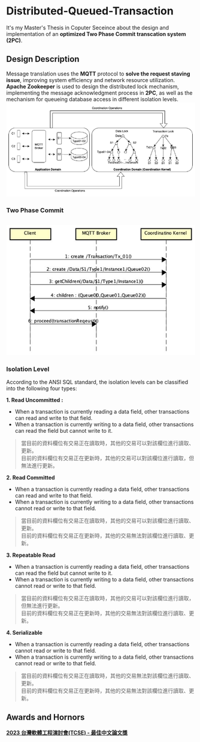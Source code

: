 # Distributed-Queued-Transaction
It's my Master's Thesis in Coputer Seceince about the design and implementation of an **optimized Two Phase Commit transcation system (2PC)**.
## Design Description
Message translation uses the **MQTT** protocol to **solve the request staving issue**, improving system efficiency and network resource utilization. **Apache Zookeeper** is used to design the distributed lock mechanism, implementing the message acknowledgment process in **2PC**, as well as the mechanism for queueing database access in different isolation levels.</br>
![Architecture Diagram](pic/架構圖.png)

 ### Two Phase Commit
![2PC](pic/2PC流程圖.jpg)
---
 ### Isolation Level
According to the ANSI SQL standard, the isolation levels can be classified into the following four types:

 **1. Read Uncommitted :**
 * When a transaction is currently reading a data field, other transactions can read and write to that field.
 * When a transaction is currently writing to a data field, other transactions can read the field but cannot write to it.
 > 當目前的資料欄位有交易正在讀取時，其他的交易可以對該欄位進行讀取、更新。 </br>
 > 目前的資料欄位有交易正在更新時，其他的交易可以對該欄位進行讀取，但無法進行更新。
 
 **2. Read Committed**
 * When a transaction is currently reading a data field, other transactions can read and write to that field.
 * When a transaction is currently writing to a data field, other transactions cannot read or write to that field.
 > 當目前的資料欄位有交易正在讀取時，其他的交易可以對該欄位進行讀取、更新。</br>
 > 目前的資料欄位有交易正在更新時，其他的交易無法對該欄位進行讀取、更新。
 
 **3. Repeatable Read**
 * When a transaction is currently reading a data field, other transactions can read the field but cannot write to it.
 * When a transaction is currently writing to a data field, other transactions cannot read or write to that field.
 > 當目前的資料欄位有交易正在讀取時，其他的交易可以對該欄位進行讀取，但無法進行更新。</br>
 > 目前的資料欄位有交易正在更新時，其他的交易無法對該欄位進行讀取、更新。
 
 **4. Serializable**
 * When a transaction is currently reading a data field, other transactions cannot read or write to that field.
 * When a transaction is currently writing to a data field, other transactions cannot read or write to that field.
 > 當目前的資料欄位有交易正在讀取時，其他的交易無法對該欄位進行讀取、更新。</br>
 > 目前的資料欄位有交易正在更新時，其他的交易無法對該欄位進行讀取、更新。

## Awards and Hornors
[**2023 台灣軟體工程演討會(TCSE) - 最佳中文論文獎**](https://tcse2023.seat.org.tw/)
